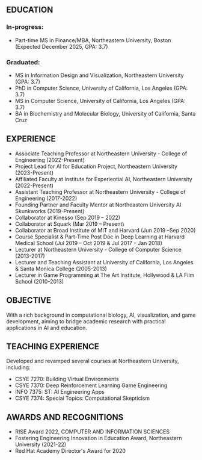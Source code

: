 ## EDUCATION

### In-progress:
- Part-time MS in Finance/MBA, Northeastern University, Boston (Expected December 2025, GPA: 3.7)

### Graduated:
- MS in Information Design and Visualization, Northeastern University (GPA: 3.7)
- PhD in Computer Science, University of California, Los Angeles (GPA: 3.7)
- MS in Computer Science, University of California, Los Angeles (GPA: 3.7)
- BA in Biochemistry and Molecular Biology, University of California, Santa Cruz

## EXPERIENCE

- Associate Teaching Professor at Northeastern University - College of Engineering (2022-Present)
- Project Lead for AI for Education Project, Northeastern University (2023-Present)
- Affiliated Faculty at Institute for Experiential AI, Northeastern University (2022-Present)
- Assistant Teaching Professor at Northeastern University - College of Engineering (2017-2022)
- Founding Partner and Faculty Mentor at Northeastern University AI Skunkworks (2019-Present)
- Collaborator at Kinesso (Sep 2019 – 2022)
- Collaborator at Squark (Mar 2019 – Present)
- Collaborator at Broad Institute of MIT and Harvard (Jun 2019 –Sep 2020)
- Course Specialist & Part-Time Post Doc in Deep Learning at Harvard Medical School (Jul 2019 – Oct 2019 & Jul 2017 – Jan 2018)
- Lecturer at Northeastern University - College of Computer Science (2013-2017)
- Lecturer and Teaching Assistant at University of California, Los Angeles & Santa Monica College (2005-2013)
- Lecturer in Game Programming at The Art Institute, Hollywood & LA Film School (2010-2013)

## OBJECTIVE

With a rich background in computational biology, AI, visualization, and game development, aiming to bridge academic research with practical applications in AI and education.

## TEACHING EXPERIENCE

Developed and revamped several courses at Northeastern University, including:

- CSYE 7270: Building Virtual Environments
- CSYE 7370: Deep Reinforcement Learning Game Engineering
- INFO 7375: ST: AI Engineering Apps
- CSYE 7374: Special Topics: Computational Skepticism

## AWARDS AND RECOGNITIONS

- RISE Award 2022, COMPUTER AND INFORMATION SCIENCES
- Fostering Engineering Innovation in Education Award, Northeastern University (2021-22)
- Red Hat Academy Director's Award for 2020

